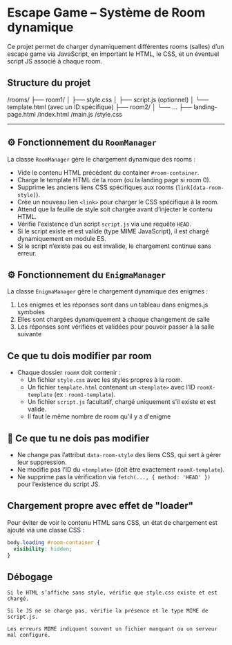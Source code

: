 # Escape Game – Système de Room dynamique

Ce projet permet de charger dynamiquement différentes rooms (salles) d’un escape game via JavaScript, en important le HTML, le CSS, et un éventuel script JS associé à chaque room.

## Structure du projet

/rooms/
├── room1/
│ ├── style.css
│ ├── script.js (optionnel)
│ └── template.html (avec un ID spécifique)
├── room2/
│ └── ...
├── landing-page.html
/index.html
/main.js
/style.css

---

## ⚙️ Fonctionnement du `RoomManager`

La classe `RoomManager` gère le chargement dynamique des rooms :

- Vide le contenu HTML précédent du container `#room-container`.
- Charge le template HTML de la room (ou la landing page si room 0).
- Supprime les anciens liens CSS spécifiques aux rooms (`link[data-room-style]`).
- Crée un nouveau lien `<link>` pour charger le CSS spécifique à la room.
- Attend que la feuille de style soit chargée avant d’injecter le contenu HTML.
- Vérifie l'existence d’un script `script.js` via une requête `HEAD`.
- Si le script existe et est valide (type MIME JavaScript), il est chargé dynamiquement en module ES.
- Si le script n’existe pas ou est invalide, le chargement continue sans erreur.

## ⚙️ Fonctionnement du `EnigmaManager`

La classe `EnigmaManager` gère le chargement dynamique des enigmes :

1. Les enigmes et les réponses sont dans un tableau dans enigmes.js symboles
2. Elles sont chargées dynamiquement à chaque changement de salle
3. Les réponses sont vérifiées et validées pour pouvoir passer à la salle suivante

## Ce que tu dois **modifier par room**

- Chaque dossier `roomX` doit contenir :
  - Un fichier `style.css` avec les styles propres à la room.
  - Un fichier `template.html` contenant un `<template>` avec l’ID `roomX-template` (ex : `room1-template`).
  - Un fichier `script.js` facultatif, chargé uniquement s’il existe et est valide.
  - Il faut le même nombre de room qu'il y a d'enigme

## 🚫 Ce que tu ne dois **pas modifier**

- Ne change pas l’attribut `data-room-style` des liens CSS, qui sert à gérer leur suppression.
- Ne modifie pas l’ID du `<template>` (doit être exactement `roomX-template`).
- Ne supprime pas la vérification via `fetch(..., { method: 'HEAD' })` pour l’existence du script JS.

## Chargement propre avec effet de "loader"

Pour éviter de voir le contenu HTML sans CSS, un état de chargement est ajouté via une classe CSS :

```css
body.loading #room-container {
  visibility: hidden;
}
```

## Débogage

    Si le HTML s’affiche sans style, vérifie que style.css existe et est chargé.

    Si le JS ne se charge pas, vérifie la présence et le type MIME de script.js.

    Les erreurs MIME indiquent souvent un fichier manquant ou un serveur mal configuré.
